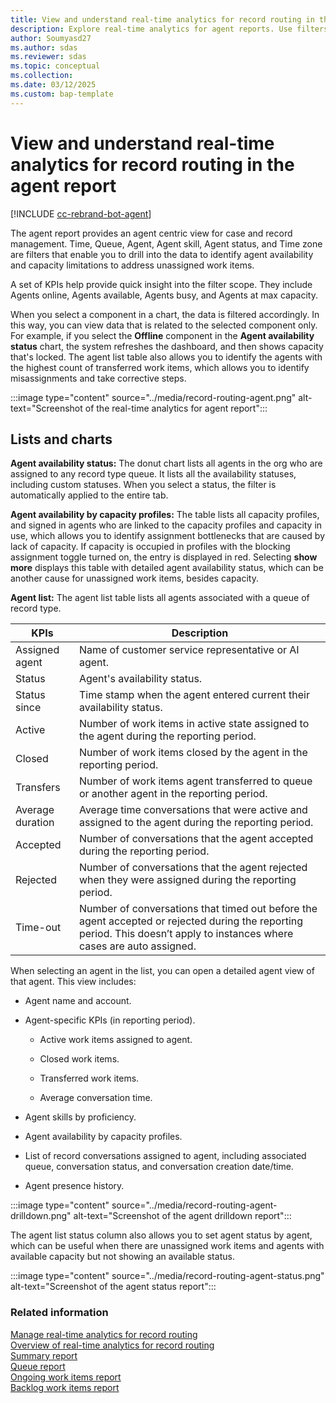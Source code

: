 ```yaml
---
title: View and understand real-time analytics for record routing in the agent report
description: Explore real-time analytics for agent reports. Use filters and KPIs to manage agent performance and address capacity limitations.
author: Soumyasd27
ms.author: sdas
ms.reviewer: sdas
ms.topic: conceptual
ms.collection: 
ms.date: 03/12/2025
ms.custom: bap-template
---
```


# View and understand real-time analytics for record routing in the agent report

[!INCLUDE [cc-rebrand-bot-agent](../../includes/cc-rebrand-bot-agent.md)]

The agent report provides an agent centric view for case and record management. Time, Queue, Agent, Agent skill, Agent status, and Time zone
are filters that enable you to drill into the data to identify agent availability and capacity limitations to address unassigned work items.

A set of KPIs help provide quick insight into the filter scope. They include Agents online, Agents available, Agents busy, and Agents at max capacity.

When you select a component in a chart, the data is filtered accordingly. In this way, you can view data that is related to the selected component only. For example, if you select the **Offline** component in the **Agent availability status** chart, the system refreshes the dashboard, and then shows capacity that's locked. The agent list table also allows you to identify the agents with the highest count of transferred work items, which allows you to identify misassignments and take corrective steps.  

:::image type="content" source="../media/record-routing-agent.png" alt-text="Screenshot of the real-time analytics for agent report":::

## Lists and charts

**Agent availability status:** The donut chart lists all agents in the org who are assigned to any record type queue. It lists all the
availability statuses, including custom statuses. When you select a status, the filter is automatically applied to the entire tab.

**Agent availability by capacity profiles:** The table lists all capacity profiles, and signed in agents who are linked to the capacity
profiles and capacity in use, which allows you to identify assignment bottlenecks that are caused by lack of capacity. If capacity is occupied in profiles with the blocking assignment toggle turned on, the entry is displayed in red. Selecting **show more** displays this table with
detailed agent availability status, which can be another cause for unassigned work items, besides capacity.

**Agent list:** The agent list table lists all agents associated with a queue of record type.

|KPIs | Description  |
|---------|---------|
|Assigned agent   |   Name of customer service representative or AI agent.       |
|Status    |      Agent's availability status.     |
|Status since    |    Time stamp when the agent entered current their availability status.      |
|Active   |   Number of work items in active state assigned to the agent during the reporting period.       |
|Closed    |   Number of work items closed by the agent in the reporting period.       |
|Transfers    |   Number of work items agent transferred to queue or another agent in the reporting period.       |
|Average duration     | Average time conversations that were active and assigned to the agent during the reporting period.         |
|Accepted    | Number of conversations that the agent accepted during the reporting period.         |
|Rejected    | Number of conversations that the agent rejected when they were assigned during the reporting period.         |
|Time-out     |   Number of conversations that timed out before the agent accepted or rejected during the reporting period. This doesn’t apply to instances where cases are auto assigned.       |

When selecting an agent in the list, you can open a detailed agent view of that agent. This view includes:

- Agent name and account.

- Agent-specific KPIs (in reporting period).

  - Active work items assigned to agent.

  - Closed work items.

  - Transferred work items.

  - Average conversation time.

- Agent skills by proficiency.

- Agent availability by capacity profiles.

- List of record conversations assigned to agent, including associated queue, conversation status, and conversation creation date/time.

- Agent presence history.

:::image type="content" source="../media/record-routing-agent-drilldown.png" alt-text="Screenshot of the agent drilldown report":::

The agent list status column also allows you to set agent status by agent, which can be useful when there are unassigned work items and
agents with available capacity but not showing an available status.

:::image type="content" source="../media/record-routing-agent-status.png" alt-text="Screenshot of the agent status report":::

### Related information

[Manage real-time analytics for record routing](../administer/enable-record-routing.md#manage-real-time-analytics-for-record-routing)  
[Overview of real-time analytics for record routing](rr-overview.md#overview-of-real-time-analytics-for-record-routing)  
[Summary report](rr-summary.md#view-and-understand-real-time-analytics-for-record-routing-in-the-summary-report)  
[Queue report](rr-queue.md#view-and-understand-real-time-analytics-for-record-routing-in-the-queue-report)  
[Ongoing work items report](rr-ongoingworkitems.md#view-and-understand-real-time-analytics-for-record-routing-in-the-ongoing-work-items-report)  
[Backlog work items report](rr-backlogitems.md#view-and-understand-real-time-analytics-for-record-routing-in-the-backlog-work-items-report)

